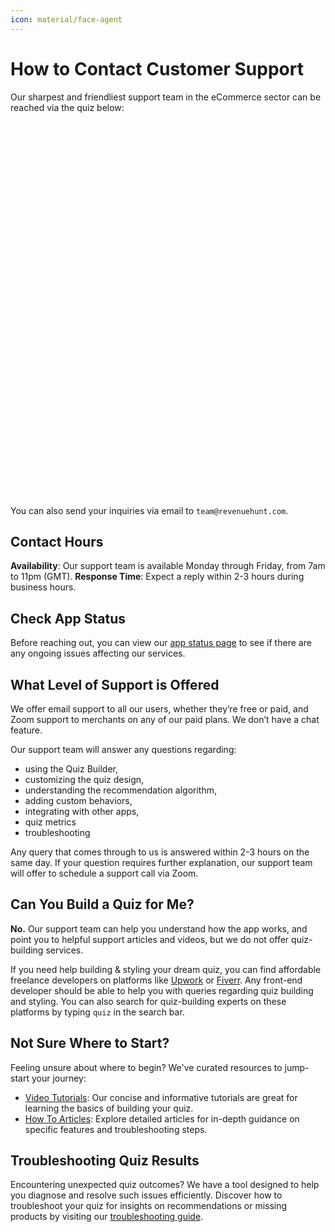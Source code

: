 ```yaml
---
icon: material/face-agent
---
```


# How to Contact Customer Support

Our sharpest and friendliest support team in the eCommerce sector can be reached via the quiz below:

<script src="https://admin.revenuehunt.com/embed.js" async></script>
<div class="rh-widget rh-inline" data-url="https://admin.revenuehunt.com/public/quiz/wnHprB" style="margin: 10px auto; width: 100%; height: 600px; display: flex;"></div>

You can also send your inquiries via email to `team@revenuehunt.com`.

## Contact Hours

**Availability**: Our support team is available Monday through Friday, from 7am to 11pm (GMT).
**Response Time**: Expect a reply within 2-3 hours during business hours.

## Check App Status

Before reaching out, you can view our [app status page](https://status.revenuehunt.com/) to see if there are any ongoing issues affecting our services.


## What Level of Support is Offered

We offer email support to all our users, whether they’re free or paid, and Zoom support to merchants on any of our paid plans. We don’t have a chat feature.

Our support team will answer any questions regarding:

- using the Quiz Builder,
- customizing the quiz design,
- understanding the recommendation algorithm,
- adding custom behaviors,
- integrating with other apps,
- quiz metrics
- troubleshooting

Any query that comes through to us is answered within 2-3 hours on the same day. If your question requires further explanation, our support team will offer to schedule a support call via Zoom.

 
## Can You Build a Quiz for Me?

**No.** Our support team can help you understand how the app works, and point you to helpful support articles and videos, but we do not offer quiz-building services. 

If you need help building & styling your dream quiz, you can find affordable freelance developers on platforms like [Upwork](https://www.upwork.com/) or [Fiverr](https://www.fiverr.com/). Any front-end developer should be able to help you with queries regarding quiz building and styling. You can also search for quiz-building experts on these platforms by typing `quiz` in the search bar.


## Not Sure Where to Start?

Feeling unsure about where to begin? We've curated resources to jump-start your journey:

- [Video Tutorials](https://docs.revenuehunt.com/tutorials/): Our concise and informative tutorials are great for learning the basics of building your quiz.
- [How To Articles](https://docs.revenuehunt.com/how-to-guides/create-first-quiz/): Explore detailed articles for in-depth guidance on specific features and troubleshooting steps.


## Troubleshooting Quiz Results

Encountering unexpected quiz outcomes? We have a tool designed to help you diagnose and resolve such issues efficiently. Discover how to troubleshoot your quiz for insights on recommendations or missing products by visiting our [troubleshooting guide](https://docs.revenuehunt.com/how-to-guides/troubleshoot-product-results/).